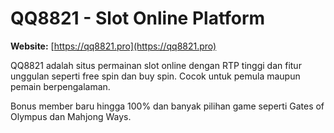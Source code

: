 # QQ8821 - Slot Online Platform

**Website:** [https://qq8821.pro](https://qq8821.pro)

QQ8821 adalah situs permainan slot online dengan RTP tinggi dan fitur unggulan seperti free spin dan buy spin. Cocok untuk pemula maupun pemain berpengalaman.

Bonus member baru hingga 100% dan banyak pilihan game seperti Gates of Olympus dan Mahjong Ways.
